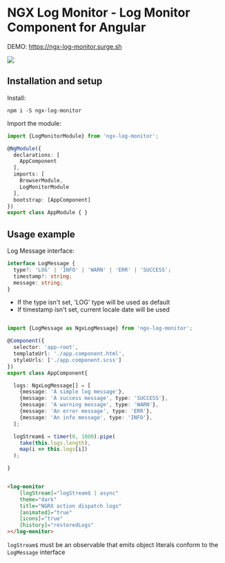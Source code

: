 # NGX Log Monitor - Log Monitor Component for Angular 


DEMO: https://ngx-log-monitor.surge.sh


![](https://i.imgur.com/GLFbLWN.gif)


## Installation and setup


Install:

`npm i -S ngx-log-monitor`

Import the module:

```typescript
import {LogMonitorModule} from 'ngx-log-monitor';

@NgModule({
  declarations: [
    AppComponent
  ],
  imports: [
    BrowserModule,
    LogMonitorModule
  ],
  bootstrap: [AppComponent]
})
export class AppModule { }

```


## Usage example

Log Message interface:

```typescript
interface LogMessage {
  type?: 'LOG' | 'INFO' | 'WARN' | 'ERR' | 'SUCCESS';
  timestamp?: string;
  message: string;
}

```

- If the type isn't set, 'LOG' type will be used as default
- If timestamp isn't set, current locale date will be used 

```typescript

import {LogMessage as NgxLogMessage} from 'ngx-log-monitor';

@Component({
  selector: 'app-root',
  templateUrl: './app.component.html',
  styleUrls: ['./app.component.scss']
})
export class AppComponent{

  logs: NgxLogMessage[] = [
    {message: 'A simple log message'},
    {message: 'A success message', type: 'SUCCESS'},
    {message: 'A warning message', type: 'WARN'},
    {message: 'An error message', type: 'ERR'},
    {message: 'An info message', type: 'INFO'},
  ];

  logStream$ = timer(0, 1000).pipe(
    take(this.logs.length),
    map(i => this.logs[i])
  );

}


```

```html

<log-monitor
    [logStream]="logStream$ | async"
    theme="dark"
    title="NGRX action dispatch logs"
    [animated]="true"
    [icons]="true"
    [history]="restoredLogs" 
></log-monitor>

```

`logStream$` must be an observable that emits object literals conform to the `LogMessage` interface


